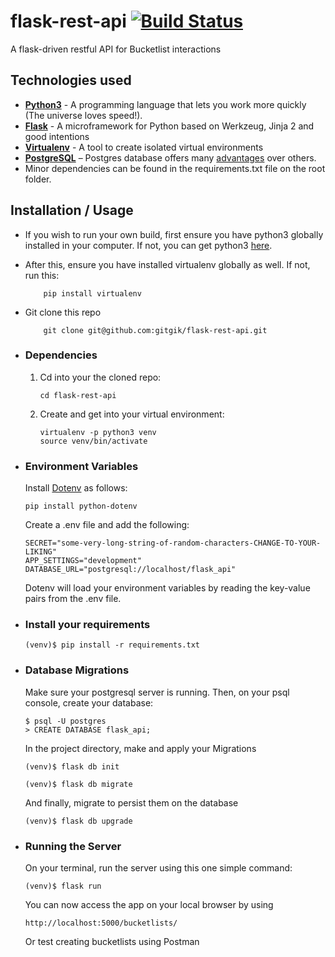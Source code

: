 # flask-rest-api [![Build Status](https://travis-ci.org/gitgik/flask-rest-api.svg?branch=master)](https://travis-ci.org/gitgik/flask-rest-api)

A flask-driven restful API for Bucketlist interactions

## Technologies used

* **[Python3](https://www.python.org/downloads/)** - A programming language that lets you work more quickly (The universe loves speed!).
* **[Flask](flask.pocoo.org/)** - A microframework for Python based on Werkzeug, Jinja 2 and good intentions
* **[Virtualenv](https://virtualenv.pypa.io/en/stable/)** - A tool to create isolated virtual environments
* **[PostgreSQL](https://www.postgresql.org/download/)** – Postgres database offers many [advantages](https://www.postgresql.org/about/advantages/) over others.
* Minor dependencies can be found in the requirements.txt file on the root folder.

## Installation / Usage

* If you wish to run your own build, first ensure you have python3 globally installed in your computer. If not, you can get python3 [here](https://www.python.org).
* After this, ensure you have installed virtualenv globally as well. If not, run this:

    ```
        pip install virtualenv
    ```

* Git clone this repo

    ```
        git clone git@github.com:gitgik/flask-rest-api.git
    ```

* ### Dependencies

    1. Cd into your the cloned repo:

        ```
        cd flask-rest-api
        ```

    2. Create and get into your virtual environment:

        ```
        virtualenv -p python3 venv
        source venv/bin/activate
        ```

* ### Environment Variables

    Install [Dotenv](https://pypi.org/project/python-dotenv/) as follows:

    ```
    pip install python-dotenv
    ```

    Create a .env file and add the following:

    ```
    SECRET="some-very-long-string-of-random-characters-CHANGE-TO-YOUR-LIKING"
    APP_SETTINGS="development"
    DATABASE_URL="postgresql://localhost/flask_api"
    ```

    Dotenv will load your environment variables by reading the key-value pairs from the .env file.

* ### Install your requirements
  
    ```
    (venv)$ pip install -r requirements.txt
    ```

* ### Database Migrations

    Make sure your postgresql server is running. Then, on your psql console, create your database:

    ```
    $ psql -U postgres
    > CREATE DATABASE flask_api;
    ```

    In the project directory, make and apply your Migrations

    ```
    (venv)$ flask db init

    (venv)$ flask db migrate
    ```

    And finally, migrate to persist them on the database

    ```
    (venv)$ flask db upgrade
    ```

* ### Running the Server

    On your terminal, run the server using this one simple command:

    ```
    (venv)$ flask run
    ```

    You can now access the app on your local browser by using

    ```
    http://localhost:5000/bucketlists/
    ```

    Or test creating bucketlists using Postman
